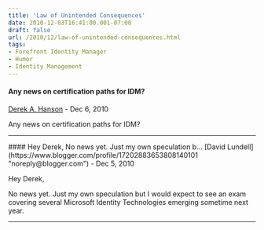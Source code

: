 ```yaml
---
title: 'Law of Unintended Consequences'
date: 2010-12-03T16:41:00.001-07:00
draft: false
url: /2010/12/law-of-unintended-consequences.html
tags: 
- Forefront Identity Manager
- Humor
- Identity Management
---
```


#### Any news on certification paths for IDM?
[Derek A. Hanson](https://www.blogger.com/profile/12709935231831153954 "noreply@blogger.com") - <time datetime="2010-12-04T21:44:57.369-07:00">Dec 6, 2010</time>

Any news on certification paths for IDM?
<hr />
#### Hey Derek, No news yet. Just my own speculation b...
[David Lundell](https://www.blogger.com/profile/17202883653808140101 "noreply@blogger.com") - <time datetime="2010-12-10T09:58:09.520-07:00">Dec 5, 2010</time>

Hey Derek,  
  
No news yet. Just my own speculation but I would expect to see an exam covering several Microsoft Identity Technologies emerging sometime next year.
<hr />
